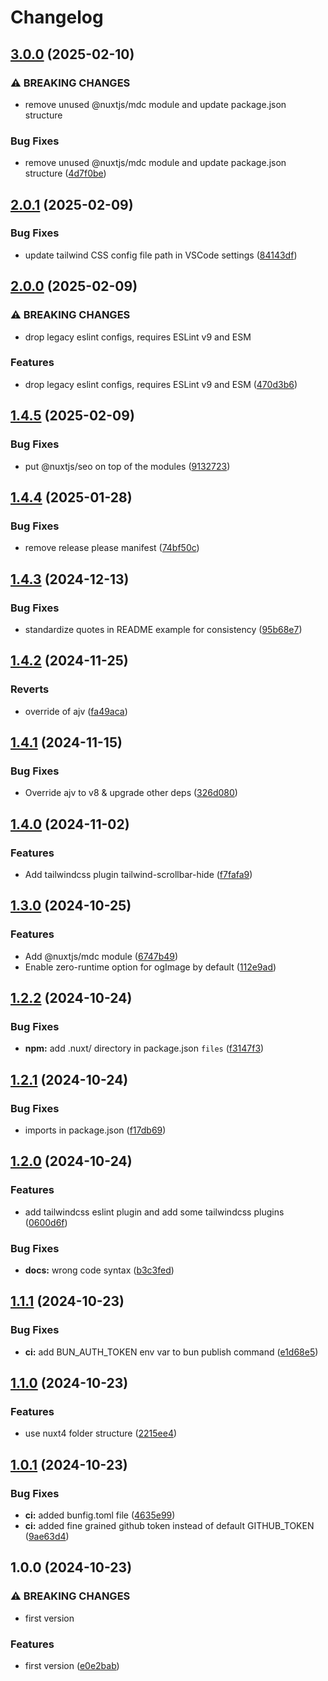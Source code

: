 # Changelog

## [3.0.0](https://github.com/mathix420/nuxt-layer/compare/v2.0.1...v3.0.0) (2025-02-10)


### ⚠ BREAKING CHANGES

* remove unused @nuxtjs/mdc module and update package.json structure

### Bug Fixes

* remove unused @nuxtjs/mdc module and update package.json structure ([4d7f0be](https://github.com/mathix420/nuxt-layer/commit/4d7f0bebb3670cf2e1709ab13e7ef0d85795aec0))

## [2.0.1](https://github.com/mathix420/nuxt-layer/compare/v2.0.0...v2.0.1) (2025-02-09)


### Bug Fixes

* update tailwind CSS config file path in VSCode settings ([84143df](https://github.com/mathix420/nuxt-layer/commit/84143dfc9bba005e09aff04159a51ef6a781e7a4))

## [2.0.0](https://github.com/mathix420/nuxt-layer/compare/v1.4.5...v2.0.0) (2025-02-09)


### ⚠ BREAKING CHANGES

* drop legacy eslint configs, requires ESLint v9 and ESM

### Features

* drop legacy eslint configs, requires ESLint v9 and ESM ([470d3b6](https://github.com/mathix420/nuxt-layer/commit/470d3b6da95715c58aaf257b09babe2b767129bc))

## [1.4.5](https://github.com/mathix420/nuxt-layer/compare/v1.4.4...v1.4.5) (2025-02-09)


### Bug Fixes

* put @nuxtjs/seo on top of the modules ([9132723](https://github.com/mathix420/nuxt-layer/commit/91327235ad2b384cca40809d4c5bd2430c83d3c4))

## [1.4.4](https://github.com/mathix420/nuxt-layer/compare/v1.4.3...v1.4.4) (2025-01-28)


### Bug Fixes

* remove release please manifest ([74bf50c](https://github.com/mathix420/nuxt-layer/commit/74bf50ca2e837842f2a0e711bdcf635b1073dd61))

## [1.4.3](https://github.com/mathix420/nuxt-layer/compare/v1.4.2...v1.4.3) (2024-12-13)


### Bug Fixes

* standardize quotes in README example for consistency ([95b68e7](https://github.com/mathix420/nuxt-layer/commit/95b68e7fdc29ecb9f91d820cb6093f72bd3f3666))

## [1.4.2](https://github.com/mathix420/nuxt-layer/compare/v1.4.1...v1.4.2) (2024-11-25)


### Reverts

* override of ajv ([fa49aca](https://github.com/mathix420/nuxt-layer/commit/fa49aca6c577b96bf4eca94c49a1c8e454e600c4))

## [1.4.1](https://github.com/mathix420/nuxt-layer/compare/v1.4.0...v1.4.1) (2024-11-15)


### Bug Fixes

* Override ajv to v8 & upgrade other deps ([326d080](https://github.com/mathix420/nuxt-layer/commit/326d0808b518533cc2fe82f1078d1c4034d5a9e9))

## [1.4.0](https://github.com/mathix420/nuxt-layer/compare/v1.3.0...v1.4.0) (2024-11-02)


### Features

* Add tailwindcss plugin tailwind-scrollbar-hide ([f7fafa9](https://github.com/mathix420/nuxt-layer/commit/f7fafa931f12f889c0d82c82e5a4247f047c24f8))

## [1.3.0](https://github.com/mathix420/nuxt-layer/compare/v1.2.2...v1.3.0) (2024-10-25)


### Features

* Add @nuxtjs/mdc module ([6747b49](https://github.com/mathix420/nuxt-layer/commit/6747b49058db705917805ceb1beacb993a7ace9e))
* Enable zero-runtime option for ogImage by default ([112e9ad](https://github.com/mathix420/nuxt-layer/commit/112e9ad7ef71e63e54d867ba5aec881a827725ed))

## [1.2.2](https://github.com/mathix420/nuxt-layer/compare/v1.2.1...v1.2.2) (2024-10-24)


### Bug Fixes

* **npm:** add .nuxt/ directory in package.json `files` ([f3147f3](https://github.com/mathix420/nuxt-layer/commit/f3147f3c48a19190566e3d7c6f0dd5da3c0c36ad))

## [1.2.1](https://github.com/mathix420/nuxt-layer/compare/v1.2.0...v1.2.1) (2024-10-24)


### Bug Fixes

* imports in package.json ([f17db69](https://github.com/mathix420/nuxt-layer/commit/f17db69bcf1e848b6b369925557473bea41647ef))

## [1.2.0](https://github.com/mathix420/nuxt-layer/compare/v1.1.1...v1.2.0) (2024-10-24)


### Features

* add tailwindcss eslint plugin and add some tailwindcss plugins ([0600d6f](https://github.com/mathix420/nuxt-layer/commit/0600d6fc3dec2be094bdad9a61172d696ac59d72))


### Bug Fixes

* **docs:** wrong code syntax ([b3c3fed](https://github.com/mathix420/nuxt-layer/commit/b3c3fed06eb2a37e4d78cc57991229cac71e5166))

## [1.1.1](https://github.com/mathix420/nuxt-layer/compare/v1.1.0...v1.1.1) (2024-10-23)


### Bug Fixes

* **ci:** add BUN_AUTH_TOKEN env var to bun publish command ([e1d68e5](https://github.com/mathix420/nuxt-layer/commit/e1d68e511037b2917befc391da498bd7db3370d5))

## [1.1.0](https://github.com/mathix420/nuxt-layer/compare/v1.0.1...v1.1.0) (2024-10-23)


### Features

* use nuxt4 folder structure ([2215ee4](https://github.com/mathix420/nuxt-layer/commit/2215ee4046432832b19bff7585f04319c8805a3f))

## [1.0.1](https://github.com/mathix420/nuxt-layer/compare/v1.0.0...v1.0.1) (2024-10-23)


### Bug Fixes

* **ci:** added bunfig.toml file ([4635e99](https://github.com/mathix420/nuxt-layer/commit/4635e997b3b7fc7208e51b640a8aab58bae287e8))
* **ci:** added fine grained github token instead of default GITHUB_TOKEN ([9ae63d4](https://github.com/mathix420/nuxt-layer/commit/9ae63d4b9b14a52541b3ae8817406b067254f85c))

## 1.0.0 (2024-10-23)


### ⚠ BREAKING CHANGES

* first version

### Features

* first version ([e0e2bab](https://github.com/mathix420/nuxt-layer/commit/e0e2bab48019914e0723b00c4424f5a3af5efa90))
